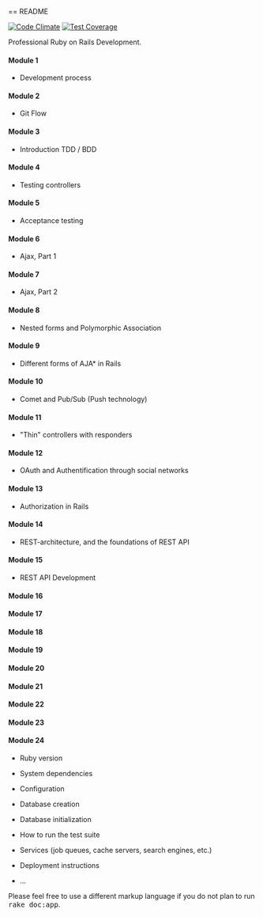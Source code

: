== README

[![Code Climate](https://codeclimate.com/github/BadAllOff/stackoverflow_clone/badges/gpa.svg)](https://codeclimate.com/github/BadAllOff/stackoverflow_clone)
[![Test Coverage](https://codeclimate.com/github/BadAllOff/stackoverflow_clone/badges/coverage.svg)](https://codeclimate.com/github/BadAllOff/stackoverflow_clone/coverage)


Professional Ruby on Rails Development.
#### Module 1
* Development process

#### Module 2
* Git Flow

#### Module 3
* Introduction TDD / BDD

#### Module 4
* Testing controllers

#### Module 5
* Acceptance testing

#### Module 6
* Ajax, Part 1

#### Module 7
* Ajax, Part 2

#### Module 8
* Nested forms and Polymorphic Association

#### Module 9
* Different forms of AJA* in Rails

#### Module 10
* Comet and Pub/Sub (Push technology)

#### Module 11
* "Thin" controllers with responders

#### Module 12
* OAuth and Authentification through social networks

#### Module 13
* Authorization in Rails

#### Module 14
* REST-architecture, and the foundations of REST API

#### Module 15
* REST API Development

#### Module 16
#### Module 17
#### Module 18
#### Module 19
#### Module 20
#### Module 21
#### Module 22
#### Module 23
#### Module 24



* Ruby version

* System dependencies

* Configuration

* Database creation

* Database initialization

* How to run the test suite

* Services (job queues, cache servers, search engines, etc.)

* Deployment instructions

* ...


Please feel free to use a different markup language if you do not plan to run
<tt>rake doc:app</tt>.
